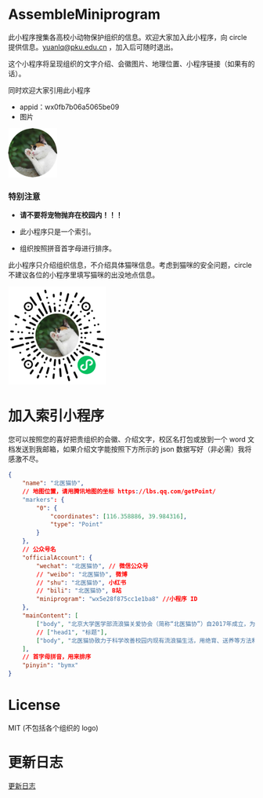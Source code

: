# AssembleMiniprogram

此小程序搜集各高校小动物保护组织的信息。欢迎大家加入此小程序，向 circle 提供信息。yuanlq@pku.edu.cn ，加入后可随时退出。

这个小程序将呈现组织的文字介绍、会徽图片、地理位置、小程序链接（如果有的话）。

同时欢迎大家引用此小程序

- appid：wx0fb7b06a5065be09
- 图片

![小程序图片](miniprogram/pages/images/circle.png)

### 特别注意

- **请不要将宠物抛弃在校园内！！！**

- 此小程序只是一个索引。

- 组织按照拼音首字母进行排序。

此小程序只介绍组织信息，不介绍具体猫咪信息。考虑到猫咪的安全问题，circle 不建议各位的小程序里填写猫咪的出没地点信息。

<img src="小程序二维码.jpg" width = "200" height = "200" />

# 加入索引小程序

您可以按照您的喜好把贵组织的会徽、介绍文字，校区名打包或放到一个 word 文档发送到我邮箱，如果介绍文字能按照下方所示的 json 数据写好（非必需）我将感激不尽。

```json
{
    "name": "北医猫协",
    // 地图位置，请用腾讯地图的坐标 https://lbs.qq.com/getPoint/
    "markers": {
        "0": {
            "coordinates": [116.358886, 39.984316],
            "type": "Point"
        }
    },
    // 公众号名
    "officialAccount": {
        "wechat": "北医猫协", // 微信公众号
        // "weibo": "北医猫协", 微博
        // "shu": "北医猫协", 小红书
        // "bili": "北医猫协", B站
        "miniprogram": "wx5e28f875cc1e1ba8" //小程序 ID
    },
    "mainContent": [
        ["body", "北京大学医学部流浪猫关爱协会（简称“北医猫协”）自2017年成立，为北京大学医学部团委指导下、由学生自发组织的非盈利性志愿组织。"],
        // ["head1", "标题"],
        ["body", "北医猫协致力于科学改善校园内现有流浪猫生活，用绝育、送养等方法和平减少校园内流浪猫数量，协调人猫关系，营造良好的校园环境。猫协成立以来，除每日喂猫、伤病猫救助外，绝育和送养工作也一直在进行，目前北京大学医学部校园内已知流浪猫绝育率超过90%，也有较多猫咪已完成送养工作，顺利进家。"]
    ],
    // 首字母拼音，用来排序
    "pinyin": "bymx"
}  
```

# License

MIT (不包括各个组织的 logo)

# 更新日志

[更新日志](./changeLog.md)